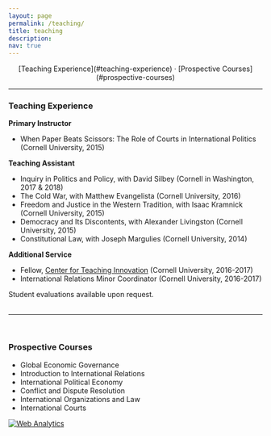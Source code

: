 ```yaml
---
layout: page
permalink: /teaching/
title: teaching
description:
nav: true
---
```

<div align="center" markdown="1">
[Teaching Experience](#teaching-experience) &middot; [Prospective Courses](#prospective-courses)
</div>

<hr class="sectiondiv">

### Teaching Experience

**Primary Instructor**
- When Paper Beats Scissors: The Role of Courts in International Politics (Cornell University, 2015)

**Teaching Assistant**
- Inquiry in Politics and Policy, with David Silbey (Cornell in Washington, 2017 & 2018)
- The Cold War, with Matthew Evangelista (Cornell University, 2016)
- Freedom and Justice in the Western Tradition, with Isaac Kramnick (Cornell University, 2015)
- Democracy and Its Discontents, with Alexander Livingston (Cornell University, 2015)
- Constitutional Law, with Joseph Margulies (Cornell University, 2014)

**Additional Service**
- Fellow, [Center for Teaching Innovation](https://teaching.cornell.edu) (Cornell University, 2016-2017)
- International Relations Minor Coordinator (Cornell University, 2016-2017)

Student evaluations available upon request.<br><br>

<hr class="sectiondiv"><br>

### Prospective Courses

- Global Economic Governance
- Introduction to International Relations
- International Political Economy
- Conflict and Dispute Resolution
- International Organizations and Law
- International Courts

<!-- Default Statcounter code for academic site http://www.modallen.com -->
<script type="text/javascript">
var sc_project=12801258;
var sc_invisible=1;
var sc_security="2cdacf08";
</script>
<script type="text/javascript"
src="https://www.statcounter.com/counter/counter.js" async></script>
<noscript><div class="statcounter"><a title="Web Analytics"
href="https://statcounter.com/" target="_blank"><img class="statcounter"
src="https://c.statcounter.com/12801258/0/2cdacf08/1/" alt="Web Analytics"
referrerPolicy="no-referrer-when-downgrade"></a></div></noscript>
<!-- End of Statcounter Code -->
